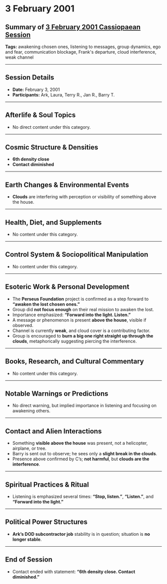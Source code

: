 # 3 February 2001

## Summary of [3 February 2001 Cassiopaean Session](https://cassiopaea.org/forum/threads/session-3-february-2001.18630/)

**Tags:** awakening chosen ones, listening to messages, group dynamics, ego and fear, communication blockage, Frank's departure, cloud interference, weak channel

---

## Session Details

- **Date:** February 3, 2001
- **Participants:** Ark, Laura, Terry R., Jan R., Barry T.

---

## Afterlife & Soul Topics

- No direct content under this category.

---

## Cosmic Structure & Densities

- **6th density close**
- **Contact diminished**

---

## Earth Changes & Environmental Events

- **Clouds** are interfering with perception or visibility of something above the house.

---

## Health, Diet, and Supplements

- No content under this category.

---

## Control System & Sociopolitical Manipulation

- No content under this category.

---

## Esoteric Work & Personal Development

- The **Perseus Foundation** project is confirmed as a step forward to **“awaken the lost chosen ones.”**
- Group did **not focus enough** on their real mission to awaken the lost.
- Importance emphasized: **“Forward into the light. Listen.”**
- A message or phenomenon is present **above the house**, visible if observed.
- Channel is currently **weak**, and cloud cover is a contributing factor.
- Group is encouraged to **burn a big one right straight up through the clouds**, metaphorically suggesting piercing the interference.

---

## Books, Research, and Cultural Commentary

- No content under this category.

---

## Notable Warnings or Predictions

- No direct warning, but implied importance in listening and focusing on awakening others.

---

## Contact and Alien Interactions

- Something **visible above the house** was present, not a helicopter, airplane, or tree.
- Barry is sent out to observe; he sees only a **slight break in the clouds**.
- Presence above confirmed by C’s; **not harmful**, but **clouds are the interference**.

---

## Spiritual Practices & Ritual

- Listening is emphasized several times: **“Stop, listen.”**, **“Listen.”**, and **“Forward into the light.”**

---

## Political Power Structures

- **Ark’s DOD subcontractor job** stability is in question; situation is **no longer stable**.

---

## End of Session

- Contact ended with statement: **“6th density close. Contact diminished.”**